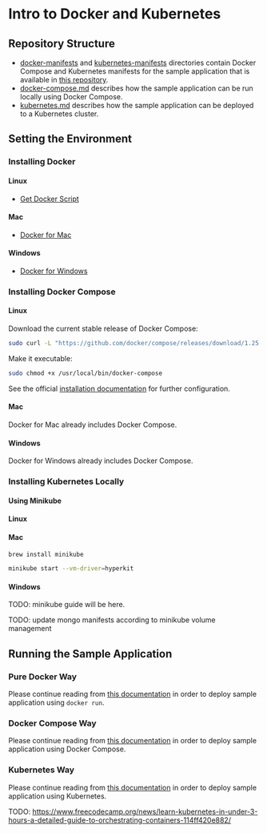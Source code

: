 # Intro to Docker and Kubernetes

## Repository Structure

- [docker-manifests](./docker-manifests) and [kubernetes-manifests](./kubernetes-manifests) directories contain Docker Compose and Kubernetes manifests for the sample application that is available in [this repository](https://github.com/cemalunal/sample-crud-app).
- [docker-compose.md](./docker-compose.md) describes how the sample application can be run locally using Docker Compose.
- [kubernetes.md](./kubernetes.md) describes how the sample application can be deployed to a Kubernetes cluster.

## Setting the Environment

### Installing Docker

#### Linux
- [Get Docker Script](https://get.docker.com/)

#### Mac
- [Docker for Mac](https://docs.docker.com/docker-for-mac/)

#### Windows
- [Docker for Windows](https://docs.docker.com/docker-for-windows/)


### Installing Docker Compose

#### Linux

Download the current stable release of Docker Compose:

```bash
sudo curl -L "https://github.com/docker/compose/releases/download/1.25.3/docker-compose-$(uname -s)-$(uname -m)" -o /usr/local/bin/docker-compose
```

Make it executable:

```bash
sudo chmod +x /usr/local/bin/docker-compose
```

See the official [installation documentation](https://docs.docker.com/compose/install/) for further configuration.

#### Mac
Docker for Mac already includes Docker Compose.

#### Windows
Docker for Windows already includes Docker Compose.


### Installing Kubernetes Locally

#### Using Minikube

#### Linux


#### Mac

```bash
brew install minikube
```

```bash
minikube start --vm-driver=hyperkit
```

#### Windows


TODO: minikube guide will be here.

TODO: update mongo manifests according to minikube volume management

## Running the Sample Application

### Pure Docker Way

Please continue reading from [this documentation](./docker.md) in order to deploy sample application using `docker run`.

### Docker Compose Way

Please continue reading from [this documentation](./docker-compose.md) in order to deploy sample application using Docker Compose.

### Kubernetes Way

Please continue reading from [this documentation](./kubernetes.md) in order to deploy sample application using Kubernetes.

TODO: https://www.freecodecamp.org/news/learn-kubernetes-in-under-3-hours-a-detailed-guide-to-orchestrating-containers-114ff420e882/
